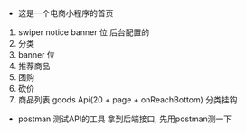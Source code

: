 - 这是一个电商小程序的首页
 1. swiper notice   banner 位
    后台配置的
 2. 分类  
 3. banner 位
 4. 推荐商品
 5. 团购
 6. 砍价
 7. 商品列表  goods Api(20 + page + onReachBottom) 分类挂钩


 - postman
    测试API的工具 拿到后端接口, 先用postman测一下